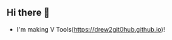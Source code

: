 ## Hi there 👋

  <base target="_blank">

- I'm making <a herf="https://drew2git0hub.github.io/">V Tools(https://drew2git0hub.github.io)</a>!